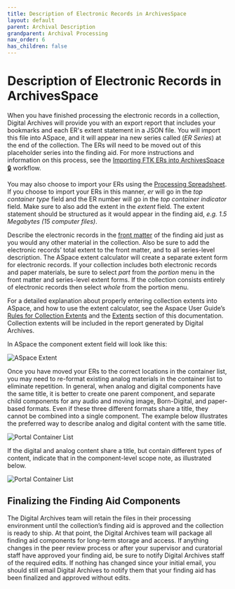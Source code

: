 ```yaml
---
title: Description of Electronic Records in ArchivesSpace
layout: default
parent: Archival Description
grandparent: Archival Processing
nav_order: 6
has_children: false
---
```

# Description of Electronic Records in ArchivesSpace
When you have finished processing the electronic records in a collection, Digital Archives will provide you with an export report that includes your bookmarks and each ER's extent statement in a JSON file. You will import this file into ASpace, and it will appear ina  new series called (_ER Series_) at the end of the collection. The ERs will need to be moved out of this placeholder series into the finding aid. For more instructions and information on this process, see the [Importing FTK ERs into ArchivesSpace 🔒](https://docs.google.com/document/d/1kYDMEnLsJIjLMZhfq6mG864MhRP1k64xxLKSRup9U8w/edit?usp=drive_link) workflow.

You may also choose to import your ERs using the [Processing Spreadsheet](https://docs.google.com/spreadsheets/d/1TEPAgzKzb5C8IWVkRfHy2--Wj4sMdM6XitKM4ZZiesg/edit#gid=0). If you choose to import your ERs in this manner, _er_ will go in the _top container type_ field and the ER number will go in the _top container indicator_ field. Make sure to also add the extent in the _extent_ field. The extent statement should be structured as it would appear in the finding aid, _e.g. 1.5 Megabytes (15 computer files)_.

Describe the electronic records in the [front matter](/Front-Matter.md) of the finding aid just as you would any other material in the collection. Also be sure to add the electronic records’ total extent to the front matter, and to all series-level description. The ASpace extent calculator will create a separate extent form for electronic records. If your collection includes both electronic records and paper materials, be sure to select _part_ from the _portion_ menu in the front matter and series-level extent forms. If the collection consists entirely of electronic records then select _whole_ from the portion menu. 

For a detailed explanation about properly entering collection extents into ASpace, and how to use the extent calculator, see the Aspace User Guide’s [Rules for Collection Extents](aspace/aspace.md) and the [Extents](/Front-Matter.md#extents) section of this documentation. Collection extents will be included in the report generated by Digital Archives.

In ASpace the component extent field will look like this: 

![ASpace Extent](/Images/85-ASpace-ER-Extent.png)

Once you have moved your ERs to the correct locations in the container list, you may need to re-format existing analog materials in the container list to eliminate repetition. In general, when analog and digital components have the same title, it is better to create one parent component, and separate child components for any audio and moving image, Born-Digital, and paper-based formats. Even if these three different formats share a title, they cannot be combined into a single component. The example below illustrates the preferred way to describe analog and digital content with the same title.

![Portal Container List](/Images/86-portal-container-list.png)

If the digital and analog content share a title, but contain different types of content, indicate that in the component-level scope note, as illustrated below.

![Portal Container List](/Images/87-portal-container-list2.png)

## Finalizing the Finding Aid Components
The Digital Archives team will retain the files in their processing environment until the collection’s finding aid is approved and the collection is ready to ship. At that point, the Digital Archives team will package all finding aid components for long-term storage and access. If anything changes in the peer review process or after your supervisor and curatorial staff have approved your finding aid, be sure to notify Digital Archives staff of the required edits. If nothing has changed since your initial email, you should still email Digital Archives to notify them that your finding aid has been finalized and approved without edits. 